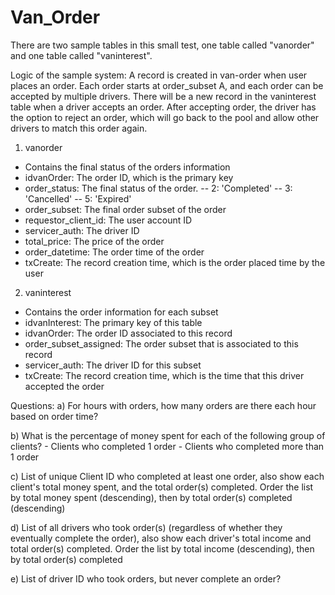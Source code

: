 # Van_Order

There are two sample tables in this small test, one table called "vanorder" and one table called "vaninterest".

Logic of the sample system: A record is created in van-order when user places an order. Each order starts at order_subset A, and each order can be accepted by multiple drivers. There will be a new record in the vaninterest table when a driver accepts an order. After accepting order, the driver has the option to reject an order, which will go back to the pool and allow other drivers to match this order again.

1) vanorder
- Contains the final status of the orders information
- idvanOrder: The order ID, which is the primary key 
- order_status: The final status of the order.
  -- 2: 'Completed'
  -- 3: 'Cancelled'
  -- 5: 'Expired'
- order_subset: The final order subset of the order
- requestor_client_id: The user account ID
- servicer_auth: The driver ID
- total_price: The price of the order
- order_datetime: The order time of the order
- txCreate: The record creation time, which is the order placed time by the user

2) vaninterest
- Contains the order information for each subset 
- idvanInterest: The primary key of this table 
- idvanOrder: The order ID associated to this record
- order_subset_assigned: The order subset that is associated to this record
- servicer_auth: The driver ID for this subset
- txCreate: The record creation time, which is the time that this driver accepted the order


Questions:
a) For hours with orders, how many orders are there each hour based on order time?

b) What is the percentage of money spent for each of the following group of clients?
	- Clients who completed 1 order
	- Clients who completed more than 1 order

c) List of unique Client ID who completed at least one order, also show each client's total money spent, and the total order(s) completed. Order the list by total money spent (descending), then by total order(s) completed (descending)

d) List of all drivers who took order(s) (regardless of whether they eventually complete the order), also show each driver's total income and total order(s) completed. Order the list by total income (descending), then by total order(s) completed

e) List of driver ID who took orders, but never complete an order?
